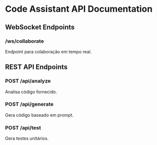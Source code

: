 # Code Assistant API Documentation

## WebSocket Endpoints

### /ws/collaborate
Endpoint para colaboração em tempo real.

## REST API Endpoints

### POST /api/analyze
Analisa código fornecido.

### POST /api/generate
Gera código baseado em prompt.

### POST /api/test
Gera testes unitários.
